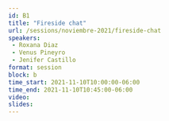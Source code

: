 ```yaml
---
id: B1
title: "Fireside chat"
url: /sessions/noviembre-2021/fireside-chat
speakers:
 - Roxana Diaz
 - Venus Pineyro
 - Jenifer Castillo
format: session
block: b
time_start: 2021-11-10T10:00:00-06:00
time_end: 2021-11-10T10:45:00-06:00
video:
slides:
---
```


